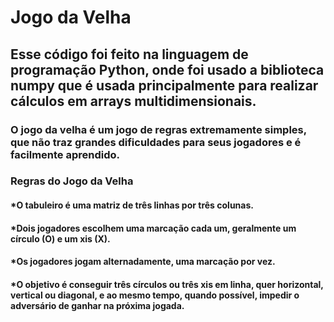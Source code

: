 # Jogo da Velha

## Esse código foi feito na linguagem de programação Python, onde foi usado a biblioteca numpy que é usada principalmente para realizar cálculos em arrays multidimensionais.

### O jogo da velha é um jogo de regras extremamente simples, que não traz grandes dificuldades para seus jogadores e é facilmente aprendido.

### Regras do Jogo da Velha
#### *O tabuleiro é uma matriz de três linhas por três colunas.
#### *Dois jogadores escolhem uma marcação cada um, geralmente um círculo (O) e um xis (X).
#### *Os jogadores jogam alternadamente, uma marcação por vez.
#### *O objetivo é conseguir três círculos ou três xis em linha, quer horizontal, vertical ou diagonal, e ao mesmo tempo, quando possível, impedir o adversário de ganhar na próxima jogada.

